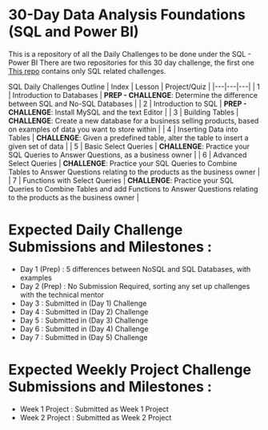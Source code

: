 # 30-Day Data Analysis Foundations (SQL and Power BI)
This is a repository of all the Daily Challenges to be done under the SQL - Power BI
There are two repositories for this 30 day challenge, the first one [This repo](https://github.com/zinduaschool/SQL-30-Day-Challenge) contains only SQL related challenges. 

SQL Daily Challenges Outline
| Index | Lesson | Project/Quiz |
|---|---|---|
| 1 | Introduction to Databases | **PREP - CHALLENGE**: Determine the difference between SQL and No-SQL Databases |
| 2 | Introduction to SQL  | **PREP - CHALLENGE**: Install MySQL and the text Editor |
| 3 | Building Tables | **CHALLENGE**: Create a new database for a business selling products, based on examples of data you want to store within |
| 4 | Inserting Data into Tables |  **CHALLENGE**: Given a predefined table, alter the table to insert a given set of data |
| 5 | Basic Select Queries |  **CHALLENGE**: Practice your SQL Queries to Answer Questions, as a business owner |
| 6 | Advanced Select Queries |  **CHALLENGE**: Practice your SQL Queries to Combine Tables to Answer Questions relating to the products as the business owner |
| 7 | Functions with Select Queries |  **CHALLENGE**: Practice your SQL Queries to Combine Tables and add Functions to Answer Questions relating to the products as the business owner |

# Expected Daily Challenge Submissions and Milestones :
- Day 1 (Prep) : 5 differences between NoSQL and SQL Databases, with examples
- Day 2 (Prep) : No Submission Required, sorting any set up challenges with the technical mentor
- Day 3 : Submitted in (Day 1) Challenge
- Day 4 : Submitted in (Day 2) Challenge
- Day 5 : Submitted in (Day 3) Challenge
- Day 6 : Submitted in (Day 4) Challenge
- Day 7 : Submitted in (Day 5) Challenge

  
# Expected Weekly Project Challenge Submissions and Milestones :
- Week 1 Project : Submitted as Week 1 Project 
- Week 2 Project : Submitted as Week 2 Project 
